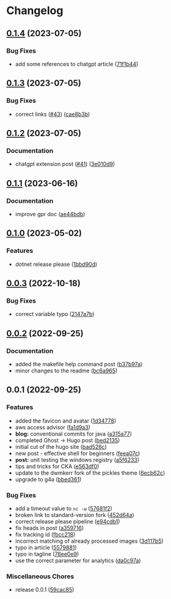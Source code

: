 # Changelog

## [0.1.4](https://github.com/dwmkerr/dwmkerr.com/compare/v0.1.3...v0.1.4) (2023-07-05)


### Bug Fixes

* add some references to chatgpt article ([71f1b44](https://github.com/dwmkerr/dwmkerr.com/commit/71f1b447b8978c8d5cd60193c75da9d2a9279cce))

## [0.1.3](https://github.com/dwmkerr/dwmkerr.com/compare/v0.1.2...v0.1.3) (2023-07-05)


### Bug Fixes

* correct links ([#43](https://github.com/dwmkerr/dwmkerr.com/issues/43)) ([cae8b3b](https://github.com/dwmkerr/dwmkerr.com/commit/cae8b3b06084d24b67e98d9f7b316cef2f23105f))

## [0.1.2](https://github.com/dwmkerr/dwmkerr.com/compare/v0.1.1...v0.1.2) (2023-07-05)


### Documentation

* chatgpt extension post ([#41](https://github.com/dwmkerr/dwmkerr.com/issues/41)) ([3e010d9](https://github.com/dwmkerr/dwmkerr.com/commit/3e010d920e0ef93dfa26fb6c0483027c64cd3e74))

## [0.1.1](https://github.com/dwmkerr/dwmkerr.com/compare/v0.1.0...v0.1.1) (2023-06-16)


### Documentation

* improve gpr doc ([ae44bdb](https://github.com/dwmkerr/dwmkerr.com/commit/ae44bdb07d663bfcc79f389008d0fe15f6659968))

## [0.1.0](https://github.com/dwmkerr/dwmkerr.com/compare/v0.0.3...v0.1.0) (2023-05-02)


### Features

* dotnet release please ([1bbd90d](https://github.com/dwmkerr/dwmkerr.com/commit/1bbd90db2cb23872a4f363890893520061ab8ae6))

## [0.0.3](https://github.com/dwmkerr/dwmkerr.com/compare/v0.0.2...v0.0.3) (2022-10-18)


### Bug Fixes

* correct variable typo ([2147a7b](https://github.com/dwmkerr/dwmkerr.com/commit/2147a7bd619e227052927619bb0fce8d81eddb70))

## [0.0.2](https://github.com/dwmkerr/dwmkerr.com/compare/v0.0.1...v0.0.2) (2022-09-25)


### Documentation

* added the makefile help command post ([b37b97a](https://github.com/dwmkerr/dwmkerr.com/commit/b37b97ae1d131751fdb339f5a5a5a6da5aac4758))
* minor changes to the readme ([bc6a965](https://github.com/dwmkerr/dwmkerr.com/commit/bc6a96541f904720e99a4a005d630ee71cd57d71))

## 0.0.1 (2022-09-25)


### Features

* added the favicon and avatar ([1d34778](https://github.com/dwmkerr/dwmkerr.com/commit/1d347781b477911d85503960c682530a6fb279ad))
* aws access advisor ([fa1d9a3](https://github.com/dwmkerr/dwmkerr.com/commit/fa1d9a32154cc5324a5f25b6ca38d234524f859a))
* **blog:** conventional commits for java ([a315a77](https://github.com/dwmkerr/dwmkerr.com/commit/a315a772f4c7071bc8ffe2d7213554ba11faa4b5))
* completed Ghost -> Hugo post ([bed2135](https://github.com/dwmkerr/dwmkerr.com/commit/bed2135f36f66f58b9f8dcfcff31b11f12dec638))
* initial cut of the hugo site ([bad526c](https://github.com/dwmkerr/dwmkerr.com/commit/bad526c40ba3a8c33a045ce82a0e15248287fa84))
* new post - effective shell for beginners ([feea07c](https://github.com/dwmkerr/dwmkerr.com/commit/feea07c66825771e96aa2f09d3f90085759acd6c))
* **post:** unit testing the windows registry ([a5f6233](https://github.com/dwmkerr/dwmkerr.com/commit/a5f6233e7e71c8364896e43d050715f46c75166c))
* tips and tricks for CKA ([e563df0](https://github.com/dwmkerr/dwmkerr.com/commit/e563df0785ad1ca6f66d16488184856e5abc4feb))
* update to the dwmkerr fork of the pickles theme ([6ecb62c](https://github.com/dwmkerr/dwmkerr.com/commit/6ecb62cd0b57426d653183cc8da5026552401c81))
* upgrade to g4a ([bbed361](https://github.com/dwmkerr/dwmkerr.com/commit/bbed361a4896b970b4de4e511d6261377069d6d6))


### Bug Fixes

* add a timeout value to `nc -w` ([57681f2](https://github.com/dwmkerr/dwmkerr.com/commit/57681f21aaf0e74cbda102153ed16a32703fbd56))
* broken link to standard-version fork ([452d64a](https://github.com/dwmkerr/dwmkerr.com/commit/452d64abea1a5bb5d3c39e85c9dbe797da06538f))
* correct release please pipeline ([e94cdb1](https://github.com/dwmkerr/dwmkerr.com/commit/e94cdb1bf0bf7f9e7d45455f75ddabb03021d123))
* fix heads in post ([a359716](https://github.com/dwmkerr/dwmkerr.com/commit/a35971634d4cb40ffcd0753de43067351ce71c57))
* fix tracking id ([fbcc218](https://github.com/dwmkerr/dwmkerr.com/commit/fbcc21800eb55f8d86e8ab49e2d27a33e5ab35fa))
* incorrect matching of already processed images ([3d117b5](https://github.com/dwmkerr/dwmkerr.com/commit/3d117b5de69393a03c59f56d9676acc0d751208f))
* typo in article ([5579881](https://github.com/dwmkerr/dwmkerr.com/commit/55798812c2ae55682b2f7ba139d59a0db5ef102f))
* typo in tagline ([78ee0e9](https://github.com/dwmkerr/dwmkerr.com/commit/78ee0e95d118805d5d7ce2d754b68aabc902dd38))
* use the correct parameter for analytics ([da0c97a](https://github.com/dwmkerr/dwmkerr.com/commit/da0c97a200d450ae479091554750681272493bd6))


### Miscellaneous Chores

* release 0.0.1 ([59cac85](https://github.com/dwmkerr/dwmkerr.com/commit/59cac851bf9af00953a157e33c2a29519a57a9a6))
